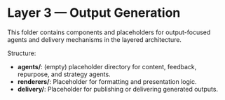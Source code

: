 # Layer 3 — Output Generation

This folder contains components and placeholders for output-focused agents and delivery mechanisms in the layered architecture.

Structure:
- **agents/**: (empty) placeholder directory for content, feedback, repurpose, and strategy agents.
- **renderers/**: Placeholder for formatting and presentation logic.
- **delivery/**: Placeholder for publishing or delivering generated outputs.